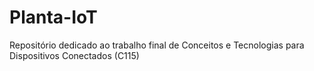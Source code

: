 # Planta-IoT
Repositório dedicado ao trabalho final de Conceitos e Tecnologias para Dispositivos Conectados (C115)
